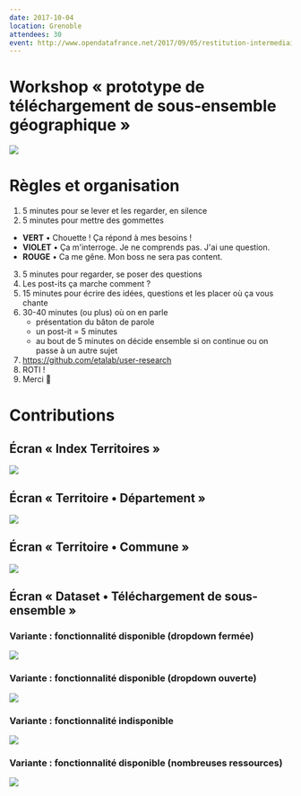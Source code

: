 ```yaml
---
date: 2017-10-04
location: Grenoble
attendees: 30
event: http://www.opendatafrance.net/2017/09/05/restitution-intermediaire-publique-opendatalocale-2/
---
```


# Workshop « prototype de téléchargement de sous-ensemble géographique »

![](etalab-posters.jpg)

# Règles et organisation

1. 5 minutes pour se lever et les regarder, en silence
2. 5 minutes pour mettre des gommettes
  - **VERT** • Chouette ! Ça répond à mes besoins !
  - **VIOLET** • Ça m'interroge. Je ne comprends pas. J'ai une question.
  - **ROUGE** • Ca me gêne. Mon boss ne sera pas content.
3. 5 minutes pour regarder, se poser des questions
4. Les post-its ça marche comment ?
4. 15 minutes pour écrire des idées, questions et les placer où ça vous chante
5. 30-40 minutes (ou plus) où on en parle
	- présentation du bâton de parole
	- un post-it = 5 minutes
	- au bout de 5 minutes on décide ensemble si on continue ou on passe à un autre sujet
6. https://github.com/etalab/user-research
7. ROTI !
8. Merci 🙂

# Contributions

## Écran « Index Territoires »

![](screen-territories-index.jpg)

## Écran « Territoire • Département »

![](screen-territories-dept.jpg)


## Écran « Territoire • Commune »

![](screen-territories-town.jpg)


## Écran « Dataset • Téléchargement de sous-ensemble »


### Variante : fonctionnalité disponible (dropdown fermée)

![](screen-territories-geo.jpg)

### Variante : fonctionnalité disponible (dropdown ouverte)

![](screen-dataset-geo-dropdown.jpg)

### Variante : fonctionnalité indisponible

![](screen-territories-geo-disabled.jpg)

### Variante : fonctionnalité disponible (nombreuses ressources)

![](screen-dataset-sirene.jpg)


[data.gouv.fr]: https://www.data.gouv.fr/
